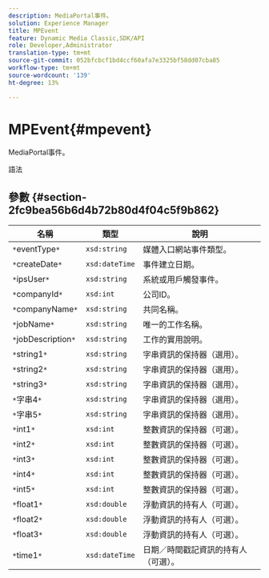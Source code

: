 ```yaml
---
description: MediaPortal事件。
solution: Experience Manager
title: MPEvent
feature: Dynamic Media Classic,SDK/API
role: Developer,Administrator
translation-type: tm+mt
source-git-commit: 052bfcbcf1bd4ccf60afa7e3325bf58dd07cba85
workflow-type: tm+mt
source-wordcount: '139'
ht-degree: 13%

---
```



# MPEvent{#mpevent}

MediaPortal事件。

語法

## 參數 {#section-2fc9bea56b6d4b72b80d4f04c5f9b862}

| 名稱 | 類型 | 說明 |
|---|---|---|
| `*`eventType`*` | `xsd:string` | 媒體入口網站事件類型。 |
| `*`createDate`*` | `xsd:dateTime` | 事件建立日期。 |
| `*`ipsUser`*` | `xsd:string` | 系統或用戶觸發事件。 |
| `*`companyId`*` | `xsd:int` | 公司ID。 |
| `*`companyName`*` | `xsd:string` | 共同名稱。 |
| `*`jobName`*` | `xsd:string` | 唯一的工作名稱。 |
| `*`jobDescription`*` | `xsd:string` | 工作的實用說明。 |
| `*`string1`*` | `xsd:string` | 字串資訊的保持器（選用）。 |
| `*`string2`*` | `xsd:string` | 字串資訊的保持器（選用）。 |
| `*`string3`*` | `xsd:string` | 字串資訊的保持器（選用）。 |
| `*`字串4`*` | `xsd:string` | 字串資訊的保持器（選用）。 |
| `*`字串5`*` | `xsd:string` | 字串資訊的保持器（選用）。 |
| `*`int1`*` | `xsd:int` | 整數資訊的保持器（可選）。 |
| `*`int2`*` | `xsd:int` | 整數資訊的保持器（可選）。 |
| `*`int3`*` | `xsd:int` | 整數資訊的保持器（可選）。 |
| `*`int4`*` | `xsd:int` | 整數資訊的保持器（可選）。 |
| `*`int5`*` | `xsd:int` | 整數資訊的保持器（可選）。 |
| `*`float1`*` | `xsd:double` | 浮動資訊的持有人（可選）。 |
| `*`float2`*` | `xsd:double` | 浮動資訊的持有人（可選）。 |
| `*`float3`*` | `xsd:double` | 浮動資訊的持有人（可選）。 |
| `*`time1`*` | `xsd:dateTime` | 日期／時間戳記資訊的持有人（可選）。 |

